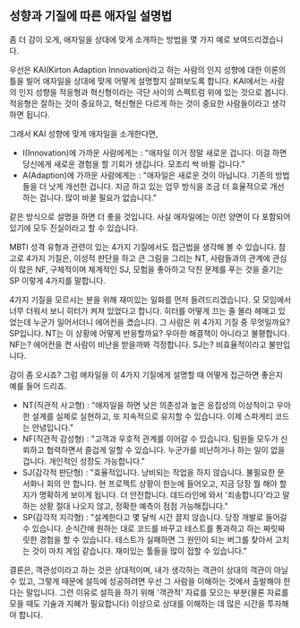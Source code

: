 ## 성향과 기질에 따른 애자일 설명법
좀 더 감이 오게, 애자일을 상대에 맞게 소개하는 방법을 몇 가지 예로 보여드리겠습니다.

우선은 KAI(Kirton Adaption Innovation)라고 하는 사람의 인지 성향에 대한 이론의 틀을 빌어 애자일을 상대에 맞게 어떻게 설명할지 살펴보도록 합니다. KAI에서는 사람의 인지 성향을 적응형과 혁신형이라는 극단 사이의 스펙트럼 위에 있는 것으로 봅니다. 적응형은 잘하는 것이 중요하고, 혁신형은 다르게 하는 것이 중요한 사람들이라고 생각하면 됩니다.

그래서 KAI 성향에 맞게 애자일을 소개한다면,

- I(Innovation)에 가까운 사람에게는 : "애자일 이거 정말 새로운 겁니다. 이걸 하면 당신에게 새로운 경험을 할 기회가 생깁니다. 모조리 싹 바뀔 겁니다."
- A(Adaption)에 가까운 사람에게는 : "애자일은 새로운 것이 아닙니다. 기존의 방법들을 더 낫게 개선한 겁니다. 지금 하고 있는 업무 방식을 조금 더 효율적으로 개선하는 겁니다. 많이 바꿀 필요가 없습니다."

같은 방식으로 설명을 하면 더 좋을 것입니다. 사실 애자일에는 이런 양면이 다 포함되어 있기에 모두 진실이라고 할 수 있습니다.

MBTI 성격 유형과 관련이 있는 4가지 기질에서도 접근법을 생각해 볼 수 있습니다. 참고로 4가지 기질은, 이성적 판단을 하고 큰 그림을 그리는 NT, 사람들과의 관계에 관심이 많은 NF, 구체적이며 체계적인 SJ, 모험을 좋아하고 닥친 문제를 푸는 것을 즐기는 SP 이렇게 4가지를 말합니다.

4가지 기질을 모르시는 분을 위해 재미있는 일화를 먼저 들려드리겠습니다. 모 모임에서 너무 더워서 보니 히터가 켜져 있었다고 합니다. 히터를 어떻게 끄는 줄 몰라 헤매고 있었는데 누군가 일어서더니 에어컨을 켰습니다. 그 사람은 위 4가지 기질 중 무엇일까요? SP입니다. NT는 이 상황에 어떻게 반응할까요? 우아한 해결책이 아니라고 불평합니다. NF는? 에어컨을 켠 사람이 비난을 받을까봐 걱정합니다. SJ는? 비효율적이라고 불만입니다.

감이 좀 오시죠? 그럼 애자일을 이 4가지 기질에게 설명할 때 어떻게  접근하면 좋은지 예를 들어 드리죠.

- NT(직관적 사고형) : "애자일을 하면 낮은 의존성과 높은 응집성의 이상적이고 우아한 설계를 실제로 실현하고, 또 지속적으로 유지할 수 있습니다. 이제 스파게티 코드는 안녕입니다."
- NF(직관적 감성형) : "고객과 우호적 관계를 이어갈 수 있습니다. 팀원들 모두가 신뢰하고 협력하면서 즐겁게 일할 수 있습니다. 누군가를 비난하거나 하는 일이 없을 겁니다. 개인적인 성장도 가능합니다."
- SJ(감각적 판단형) : "효율적입니다. 낭비되는 작업을 하지 않습니다. 불필요한 문서화나 회의 안 합니다. 현 프로젝트 상황이 한눈에 들어오고, 지금 당장 뭘 해야 할지가 명확하게 보이게 됩니다. 더 안전합니다. 데드라인에 와서 '죄송합니다'라고 말하는 상황 절대 나오지 않고, 정확한 예측이 점점 가능해집니다."
- SP(감각적 지각형) : "설계한다고 몇 달씩 시간 끌지 않습니다. 당장 개발로 들어갈 수 있습니다. 순식간에 원하는 대로 코드를 바꾸고 테스트를 통과하고 하는 짜릿짜릿한 경험을 할 수 있습니다. 테스트가 실패하면 그 원인이 되는 버그를 찾아서 고치는 것이 마치 게임 같습니다. 재미있는 툴들을 많이 접할 수 있습니다."

결론은, 객관성이라고 하는 것은 상대적이며, 내가 생각하는 객관이 상대의 객관이 아닐 수 있고, 그렇게 때문에 설득에 성공하려면 우선 그 사람을 이해하는 것에서 출발해야 한다는 말입니다. 그런 이유로 설득을 하기 위해 '객관적' 자료를 모으는 부분(물론 자료를 모을 때도 기술과 지혜가 필요합니다) 이상으로 상대를 이해하는 데 많은 시간을 투자해야 합니다.